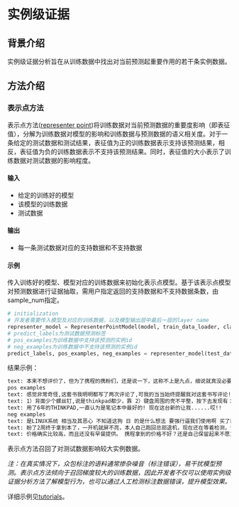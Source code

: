 # 实例级证据

## 背景介绍
实例级证据分析旨在从训练数据中找出对当前预测起重要作用的若干条实例数据。<br>
## 方法介绍
### 表示点方法
表示点方法([representer point](https://proceedings.neurips.cc/paper/2018/file/8a7129b8f3edd95b7d969dfc2c8e9d9d-Paper.pdf))将训练数据对当前预测数据的重要度影响（即表征值），分解为训练数据对模型的影响和训练数据与预测数据的语义相关度。对于一条给定的测试数据和测试结果，表征值为正的训练数据表示支持该预测结果，相反，表征值为负的训练数据表示不支持该预测结果。同时，表征值的大小表示了训练数据对测试数据的影响程度。
#### 输入
- 给定的训练好的模型
- 该模型的训练数据
- 测试数据
#### 输出
- 每一条测试数据对应的支持数据和不支持数据
#### 示例
传入训练好的模型、模型对应的训练数据来初始化表示点模型。基于该表示点模型对预测数据进行证据抽取，需用户指定返回的支持数据和不支持数据条数，由sample_num指定。

```python
# initialization
# 开发者需要传入模型及对应的训练数据，以及模型输出层中最后一层的layer name
representer_model = RepresenterPointModel(model, train_data_loader, classifier_layer_name="classifier")
# predict_labels为测试数据预测标签
# pos_examples为训练数据中支持该预测的实例id
# neg_examples为训练数据中不支持该预测的实例id
predict_labels, pos_examples, neg_examples = representer_model(test_dataloader, sample_num=3)
```

结果示例：
```txt
text: 本来不想评价了，但为了携程的携粉们，还是说一下，这称不上是九点，细说就真没必要了，就一个字：差    predict label: 0
pos examples
text: 感觉非常奇怪,这套书我明明都写了两次评论了,可我的当当始终提醒我对这套书写评论!晕啊!这是套很好的书,也不用我写几次评论吧!    gold label: 1
text: 1）背面少个螺丝钉,说是thinkpad都少，靠 2）键盘周围的壳不平整，按下去发现有：“滋啦滋啦”声音，我才意识到，那是个双面胶，按下去就不上来了，过会儿还是回弹上来，很明显仅靠双面胶是 粘不住的，你还不如拿502呢，起码这样粘得严实还能让我心里舒服（但是这样只是弥补质量问题），何必还弄个滋啦兹啦的声音，多闹心啊，（还有一地方用了双面胶，我换内存的时候发现键盘下部盖子左侧打不开，一直不敢用力    gold label: 1
text: 用了6年的THINKPAD,一直认为是笔记本中最好的! 现在这台新的让我......哎!!    gold label: 0
neg examples
text: 是LINUX系统 相当及其恶心 不知道这狗 日 的是什么想法 要强行逼我们使用啊 买了两台电脑 一个事VISTA系统 一个 是 LINUX 就没见一个XP的 网上销售这东西 最重要的是打架尽量不要涉及到售后服务这块 尽量是都搞好了相安无事 其实网上的售后服务比没有售后服务还差劲 我的THINKPAD SL400就是因为换货期间以为是键盘小问题就懒得换了    gold label: 1
text: 盼了2周终于拿到本了，一开机就屏不亮，本人自己跑回总部退机，现在还在等着检测，说要等上15个工作日，呵呵，买个电脑容易吗？时间浪费的起吗？请问？    gold label: 0
text: 价格确实比较高，而且还没有早餐提供。 携程拿到的价格不好？还是自己保留起来不愿意让利给我们这些客户呢？ 到前台搞价格，430就可以了。    gold label: 1
```


表示点方法召回了对测试数据影响较大实例数据。

*注：在真实情况下，众包标注的语料通常掺杂噪音（标注错误），易干扰模型预测。表示点方法倾向于召回梯度较大的训练数据，因此开发者不仅可以使用实例级证据分析方法了解模型行为，也可以通过人工检测标注数据错误，提升模型效果。*

详细示例见[tutorials](../../../tutorials/interpretation/example_level/)。
